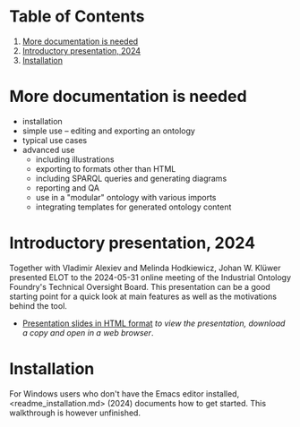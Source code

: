 
# Table of Contents

1.  [More documentation is needed](#org66cc43f)
2.  [Introductory presentation, 2024](#org39aa517)
3.  [Installation](#org6b76078)



<a id="org66cc43f"></a>

# More documentation is needed

-   installation
-   simple use &#x2013; editing and exporting an ontology
-   typical use cases
-   advanced use
    -   including illustrations
    -   exporting to formats other than HTML
    -   including SPARQL queries and generating diagrams
    -   reporting and QA
    -   use in a "modular" ontology with various imports
    -   integrating templates for generated ontology content


<a id="org39aa517"></a>

# Introductory presentation, 2024

Together with Vladimir Alexiev and Melinda Hodkiewicz, Johan W. Klüwer presented ELOT to the 2024-05-31 online meeting of the Industrial Ontology Foundry's Technical Oversight Board.
This presentation can be a good starting point for a quick look at main features as well as the motivations behind the tool.

-   [Presentation slides in HTML format](20240525T181908--elot-presented-to-iof-tob__elot_emacs_iof.html) *to view the presentation, download a copy and open in a web browser*.


<a id="org6b76078"></a>

# Installation

For Windows users who don't have the Emacs editor installed, <readme_installation.md> (2024) documents how to get started. This walkthrough is however unfinished.

